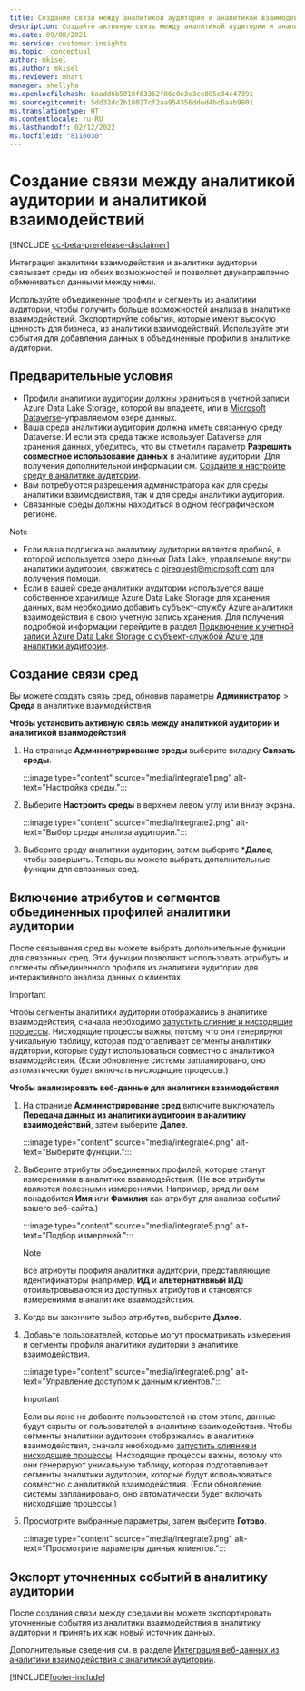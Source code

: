 ```yaml
---
title: Создание связи между аналитикой аудитории и аналитикой взаимодействий
description: Создайте активную связь между аналитикой аудитории и аналитикой взаимодействий, чтобы обеспечить двунаправленный обмен данными.
ms.date: 09/08/2021
ms.service: customer-insights
ms.topic: conceptual
author: mkisel
ms.author: mkisel
ms.reviewer: mhart
manager: shellyha
ms.openlocfilehash: 6aadd6b5018f63362f86c0e3e3ce085e94c47391
ms.sourcegitcommit: 5dd32dc2b18027cf2aa954356dded4bc6aab9801
ms.translationtype: HT
ms.contentlocale: ru-RU
ms.lasthandoff: 02/12/2022
ms.locfileid: "8116030"
---
```

# <a name="create-a-link-between-audience-insights-and-engagement-insights"></a>Создание связи между аналитикой аудитории и аналитикой взаимодействий

[!INCLUDE [cc-beta-prerelease-disclaimer](includes/cc-beta-prerelease-disclaimer.md)]

Интеграция аналитики взаимодействия и аналитики аудитории связывает среды из обеих возможностей и позволяет двунаправленно обмениваться данными между ними.

Используйте объединенные профили и сегменты из аналитики аудитории, чтобы получить больше возможностей анализа в аналитике взаимодействий. Экспортируйте события, которые имеют высокую ценность для бизнеса, из аналитики взаимодействий. Используйте эти события для добавления данных в объединенные профили в аналитике аудитории.

## <a name="prerequisites"></a>Предварительные условия

- Профили аналитики аудитории должны храниться в учетной записи Azure Data Lake Storage, которой вы владеете, или в [Microsoft Dataverse](/powerapps/maker/data-platform/data-platform-intro)&ndash;управляемом озере данных. 
- Ваша среда аналитики аудитории должна иметь связанную среду Dataverse. И если эта среда также использует Dataverse для хранения данных, убедитесь, что вы отметили параметр **Разрешить совместное использование данных** в аналитике аудитории. Для получения дополнительной информации см. [Создайте и настройте среду в аналитике аудитории](../audience-insights/create-environment.md).
- Вам потребуются разрешения администратора как для среды аналитики взаимодействия, так и для среды аналитики аудитории.
- Связанные среды должны находиться в одном географическом регионе.

> [!NOTE]
> - Если ваша подписка на аналитику аудитории является пробной, в которой используется озеро данных Data Lake, управляемое внутри аналитики аудитории, свяжитесь с [pirequest@microsoft.com](mailto:pirequest@microsoft.com) для получения помощи. 
> - Если в вашей среде аналитики аудитории используется ваше собственное хранилище Azure Data Lake Storage для хранения данных, вам необходимо добавить субъект-службу Azure аналитики взаимодействия в свою учетную запись хранения. Для получения подробной информации перейдите в раздел [Подключение к учетной записи Azure Data Lake Storage с субъект-службой Azure для аналитики аудитории](../audience-insights/connect-service-principal.md). 


## <a name="create-an-environment-link"></a>Создание связи сред

Вы можете создать связь сред, обновив параметры **Администратор** > **Среда** в аналитике взаимодействия.

**Чтобы установить активную связь между аналитикой аудитории и аналитикой взаимодействий**

1. На странице **Администрирование среды** выберите вкладку **Связать среды**.

    :::image type="content" source="media/integrate1.png" alt-text="Настройка среды.":::

1. Выберите **Настроить среды** в верхнем левом углу или внизу экрана.

     :::image type="content" source="media/integrate2.png" alt-text="Выбор среды анализа аудитории.":::

1. Выберите среду аналитики аудитории, затем выберите ***Далее**, чтобы завершить. Теперь вы можете выбрать дополнительные функции для связанных сред.
 
## <a name="enable-audience-insights-unified-profiles-attributes-and-segments"></a>Включение атрибутов и сегментов объединенных профилей аналитики аудитории

После связывания сред вы можете выбрать дополнительные функции для связанных сред. Эти функции позволяют использовать атрибуты и сегменты объединенного профиля из аналитики аудитории для интерактивного анализа данных о клиентах.

> [!IMPORTANT]
> Чтобы сегменты аналитики аудитории отображались в аналитике взаимодействия, сначала необходимо [запустить слияние и нисходящие процессы](../audience-insights/merge-entities.md). Нисходящие процессы важны, потому что они генерируют уникальную таблицу, которая подготавливает сегменты аналитики аудитории, которые будут использоваться совместно с аналитикой взаимодействия. (Если обновление системы запланировано, оно автоматически будет включать нисходящие процессы.)

**Чтобы анализировать веб-данные для аналитики взаимодействия**

1. На странице **Администрирование сред** включите выключатель **Передача данных из аналитики аудитории в аналитику взаимодействий**, затем выберите **Далее**.

    :::image type="content" source="media/integrate4.png" alt-text="Выберите функции.":::

1. Выберите атрибуты объединенных профилей, которые станут измерениями в аналитике взаимодействия. (Не все атрибуты являются полезными измерениями. Например, вряд ли вам понадобится **Имя** или **Фамилия** как атрибут для анализа событий вашего веб-сайта.)

    :::image type="content" source="media/integrate5.png" alt-text="Подбор измерений.":::

   >[!NOTE]
   > Все атрибуты профиля аналитики аудитории, представляющие идентификаторы (например, **ИД** и **альтернативный ИД**) отфильтровываются из доступных атрибутов и становятся измерениями в аналитике взаимодействия.

1. Когда вы закончите выбор атрибутов, выберите **Далее**.
1. Добавьте пользователей, которые могут просматривать измерения и сегменты профиля аналитики аудитории в аналитике взаимодействия.

    :::image type="content" source="media/integrate6.png" alt-text="Управление доступом к данным клиентов.":::

   > [!IMPORTANT]
   > Если вы явно не добавите пользователей на этом этапе, данные будут скрыты от пользователей в аналитике взаимодействия.
   > Чтобы сегменты аналитики аудитории отображались в аналитике взаимодействия, сначала необходимо [запустить слияние и нисходящие процессы](../audience-insights/merge-entities.md). Нисходящие процессы важны, потому что они генерируют уникальную таблицу, которая подготавливает сегменты аналитики аудитории, которые будут использоваться совместно с аналитикой взаимодействия. (Если обновление системы запланировано, оно автоматически будет включать нисходящие процессы.)

1. Просмотрите выбранные параметры, затем выберите **Готово**.

    :::image type="content" source="media/integrate7.png" alt-text="Просмотрите параметры данных клиентов.":::

## <a name="export-refined-events-to-audience-insights"></a>Экспорт уточненных событий в аналитику аудитории

После создания связи между средами вы можете экспортировать уточненные события из аналитики взаимодействия в аналитику аудитории и принять их как новый источник данных. 

Дополнительные сведения см. в разделе [Интеграция веб-данных из аналитики взаимодействия с аналитикой аудитории](../audience-insights/integrate-engagement-insights.md).

<!--
## Share engagement insights refined events with audience insights

After you create a link between environments, a new option becomes available for you to share [refined events](refined-events.md) with audience insights.

Consider the following when creating refined events for audience insights: 

- Provide a meaningful name for the refined event. It will be used as an activity name in audience insights.
- Select at least the following properties to create an activity in audience insights: 
    - Signal.Action.Name indicates the activity details.
    - Signal.User.Id maps with the customer ID.
    - Signal.View.Uri is a web address as a basis for segments or measures.
    - Signal.Export.Id is a primary key for events.
    - Signal.Timestamp determines the date and time for the activity.

To share refined events:

1. From the engagement insights menu, select **Data** and then select the **Events** tab.
2. On the **Action** menu, select **Share as activity**.

    :::image type="content" source="media/integrate8.png" alt-text="Data shared events settings.":::

3. You can view and stop actively shared events on the **Export and Sharing** tab.
4. -- per Michael K, we need a mock here (Mukesh needs to update to reflect what happens in AUI once a user shares a refined event (i.e. no longer AUI, data wrangler needs to go discover data in the storage, the shared event is available as a DS and entity, correct?)

### Attach refined events shared as activities to unified profiles in audience insights

You can bring customer web activity data from engagement insights into audience insights. In addition to transactional, demographic, or behavioral data, you can view activities on the web in unified customer profiles. You can then use these profiles to get insights such as segments, measures, and predictions for audience activation.

Follow the steps in [data unification](../audience-insights/data-unification.md) to map, match, and merge website authentication information to unified profiles in audience insights.

You can also share refined events that are now available in audience insights, identified as data sources and entities. 

Next, you can relate event data from engagement insights as unified activities in customer profiles.

### Relate refined event data as an activity of a customer profile

After unifying the data, you can configure the activity for the customer profile. For more information, go to [Customer activities](../audience-insights/activities.md).

:::image type="content" source="media/web-event-activity.png" alt-text="Activities page with expanded Edit activity pane.":::

Next, configure the new activity by using mapping elements: 

- **Primary Key**: Signal.Export.Id, a unique ID that is available for every event record in engagement insights. This property is automatically generated.

- **Timestamp**: Signal.Timestamp in the event property.

- **Event**: Signal.Name, the event name that you want to track.

- **Web address**: Signal.View.Uri that refers to the URI of the page that created the event.

- **Details**: Signal.Action.Name to represent the information to associate with the event. The selected property in this case indicates that the event is for email promotion.

- **Activity type**: In this example, we choose the existing activity type WebLog. This selection is a useful filter option to run prediction models or create segments based on this activity type.

- **Set up relationship**: This important setting ties the activity to existing customer profiles. **Signal.User.Id** is the identifier configured in the SDK to be collected. It relates to the user ID in other data sources that are configured in audience insights. 

This example configures the relationship between Signal.User.Id and RetailCustomers:CustomerRetailId, which is the primary key that was identified in the map step of the data unification process.

After processing the activities, you can review customer records and open a customer card to see activities from engagement insights in the timeline. 

> [!TIP]
> To find a customer ID that has an engagement insights activity, go to **Entities** and preview the data for the UnifiedActivity entity. **ActivityTypeDisplay = WebLog** contains the engagement insights activity configured in the preceding example. Copy the customer ID for one of those records and search<!--note from editor: Edit okay? I couldn't quite follow this.-- > for that ID on the **Customers** page.

--> 

[!INCLUDE[footer-include](../includes/footer-banner.md)]
